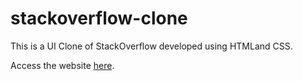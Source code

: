 # stackoverflow-clone
This is a UI Clone of StackOverflow developed using HTMLand CSS.

Access the website [here](https://ketan-learn.github.io/stackoverflow-clone/).
